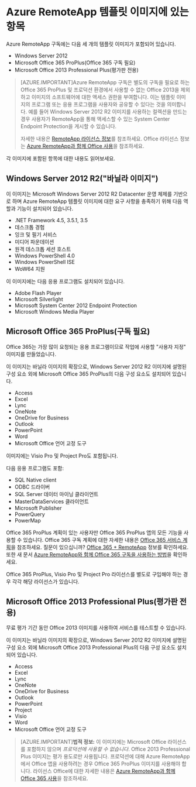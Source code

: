 <properties
    pageTitle="Azure RemoteApp 템플릿 이미지에 있는 항목"
	description="Azure RemoteApp에 포함된 템플릿 이미지에 대해 알아봅니다."
	services="remoteapp"
	documentationCenter=""
	authors="lizap"
	manager="mbaldwin"/>

<tags
    ms.service="remoteapp"
	ms.workload="compute"
	ms.tgt_pltfrm="na"
	ms.devlang="na"
	ms.topic="get-started-article"
	ms.date="09/02/2015"
	ms.author="elizapo"/>

# Azure RemoteApp 템플릿 이미지에 있는 항목

Azure RemoteApp 구독에는 다음 세 개의 템플릿 이미지가 포함되어 있습니다.


- Windows Server 2012
- Microsoft Office 365 ProPlus(Office 365 구독 필요)
- Microsoft Office 2013 Professional Plus(평가판 전용)

> [AZURE.IMPORTANT]Azure RemoteApp 구독은 별도의 구독을 필요로 하는 Office 365 ProPlus 및 프로덕션 환경에서 사용할 수 없는 Office 2013을 제외하고 이미지의 소프트웨어에 대한 액세스 권한을 부여합니다. 이는 템플릿 이미지의 프로그램 또는 응용 프로그램을 사용자와 공유할 수 있다는 것을 의미합니다. 예를 들어 Windows Server 2012 R2 이미지를 사용하는 컬렉션을 만드는 경우 사용자가 RemoteApp을 통해 액세스할 수 있는 System Center Endpoint Protection을 게시할 수 있습니다.
> 
> 자세한 내용은 [RemoteApp 라이선스 정보](remoteapp-licensing.md)를 참조하세요. Office 라이선스 정보는 [Azure RemoteApp과 함께 Office 사용](remoteapp-o365.md)을 참조하세요.

각 이미지에 포함된 항목에 대한 내용도 읽어보세요.

## Windows Server 2012 R2("바닐라 이미지")
이 이미지는 Microsoft Windows Server 2012 R2 Datacenter 운영 체제를 기반으로 하며 Azure RemoteApp 템플릿 이미지에 대한 요구 사항을 충족하기 위해 다음 역할과 기능이 설치되어 있습니다.


- .NET Framework 4.5, 3.5.1, 3.5
- 데스크톱 경험
- 잉크 및 필기 서비스
- 미디어 파운데이션
- 원격 데스크톱 세션 호스트
- Windows PowerShell 4.0
- Windows PowerShell ISE
- WoW64 지원

이 이미지에는 다음 응용 프로그램도 설치되어 있습니다.

- Adobe Flash Player
- Microsoft Silverlight
- Microsoft System Center 2012 Endpoint Protection
- Microsoft Windows Media Player


## Microsoft Office 365 ProPlus(구독 필요)
Office 365는 가장 많이 요청되는 응용 프로그램이므로 작업에 사용할 "사용자 지정" 이미지를 만들었습니다.

이 이미지는 바닐라 이미지의 확장으로, Windows Server 2012 R2 이미지에 설명된 구성 요소 외에 Microsoft Office 365 ProPlus의 다음 구성 요소도 설치되어 있습니다.


- Access
- Excel
- Lync
- OneNote
- OneDrive for Business
- Outlook
- PowerPoint
- Word
- Microsoft Office 언어 교정 도구

이미지에는 Visio Pro 및 Project Pro도 포함됩니다.

다음 응용 프로그램도 포함:

- SQL Native client
- ODBC 드라이버
- SQL Server 데이터 마이닝 클라이언트
- MasterDataServices 클라이언트
- Microsoft Publisher
- PowerQuery
- PowerMap


Office 365 ProPlus 계획이 있는 사용자만 Office 365 ProPlus 앱의 모든 기능을 사용할 수 있습니다. Office 365 구독 계획에 대한 자세한 내용은 [Office 365 서비스 계획](http://technet.microsoft.com/library/office-365-plan-options.aspx)을 참조하세요. 질문이 있으십니까? [Office 365 + RemoteApp](remoteapp-o365.md) 정보를 확인하세요. 또한 새 문서 [Azure RemoteApp와 함께 Office 365 구독을 사용하는 방법](remoteapp-officesubscription.md)을 확인하세요.

Office 365 ProPlus, Visio Pro 및 Project Pro 라이선스를 별도로 구입해야 하는 경우 각각 해당 라이선스가 있습니다.

## Microsoft Office 2013 Professional Plus(평가판 전용)
무료 평가 기간 동안 Office 2013 이미지를 사용하여 서비스를 테스트할 수 있습니다.

이 이미지는 바닐라 이미지의 확장으로, Windows Server 2012 R2 이미지에 설명된 구성 요소 외에 Microsoft Office 2013 Professional Plus의 다음 구성 요소도 설치되어 있습니다.


- Access
- Excel
- Lync
- OneNote
- OneDrive for Business
- Outlook
- PowerPoint
- Project
- Visio
- Word
- Microsoft Office 언어 교정 도구

> [AZURE.IMPORTANT]**법적 정보:** 이 이미지에는 Microsoft Office 라이선스를 포함하지 않으며 *프로덕션에 사용할 수 없습니다*. Office 2013 Professional Plus 이미지는 평가 용도로만 사용됩니다. 프로덕션에 대해 Azure RemoteApp에서 Office 앱을 사용하려는 경우 Office 365 ProPlus 이미지를 사용해야 합니다. 라이선스 Office에 대한 자세한 내용은 [Azure RemoteApp과 함께 Office 365 사용](remoteapp-o365.md)을 참조하세요.
 

<!---HONumber=September15_HO1-->